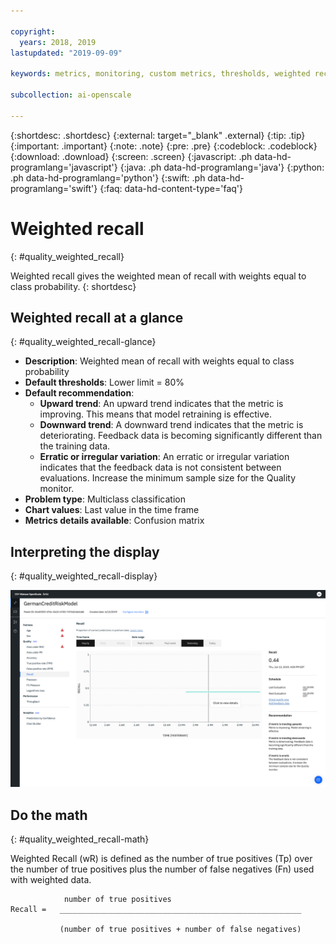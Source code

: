 ```yaml
---

copyright:
  years: 2018, 2019
lastupdated: "2019-09-09"

keywords: metrics, monitoring, custom metrics, thresholds, weighted recal

subcollection: ai-openscale

---
```


{:shortdesc: .shortdesc}
{:external: target="_blank" .external}
{:tip: .tip}
{:important: .important}
{:note: .note}
{:pre: .pre}
{:codeblock: .codeblock}
{:download: .download}
{:screen: .screen}
{:javascript: .ph data-hd-programlang='javascript'}
{:java: .ph data-hd-programlang='java'}
{:python: .ph data-hd-programlang='python'}
{:swift: .ph data-hd-programlang='swift'}
{:faq: data-hd-content-type='faq'}

# Weighted recall
{: #quality_weighted_recall}

Weighted recall gives the weighted mean of recall with weights equal to class probability.
{: shortdesc}

## Weighted recall at a glance
{: #quality_weighted_recall-glance}

- **Description**: Weighted mean of recall with weights equal to class probability
- **Default thresholds**: Lower limit = 80%
- **Default recommendation**:
   - **Upward trend**: An upward trend indicates that the metric is improving. This means that model retraining is effective.
   - **Downward trend**: A downward trend indicates that the metric is deteriorating. Feedback data is becoming significantly different than the training data.
   - **Erratic or irregular variation**: An erratic or irregular variation indicates that the feedback data is not consistent between evaluations. Increase the minimum sample size for the Quality monitor.
- **Problem type**: Multiclass classification
- **Chart values**: Last value in the time frame
- **Metrics details available**: Confusion matrix

## Interpreting the display
{: #quality_weighted_recall-display}

![the weighted recall chart is displayed](images/quality-recall.png)

## Do the math
{: #quality_weighted_recall-math}

Weighted Recall (wR) is defined as the number of true positives (Tp) over the number of true positives plus the number of false negatives (Fn) used with weighted data. 

```
            number of true positives
Recall =   ______________________________________________________

           (number of true positives + number of false negatives)
```
